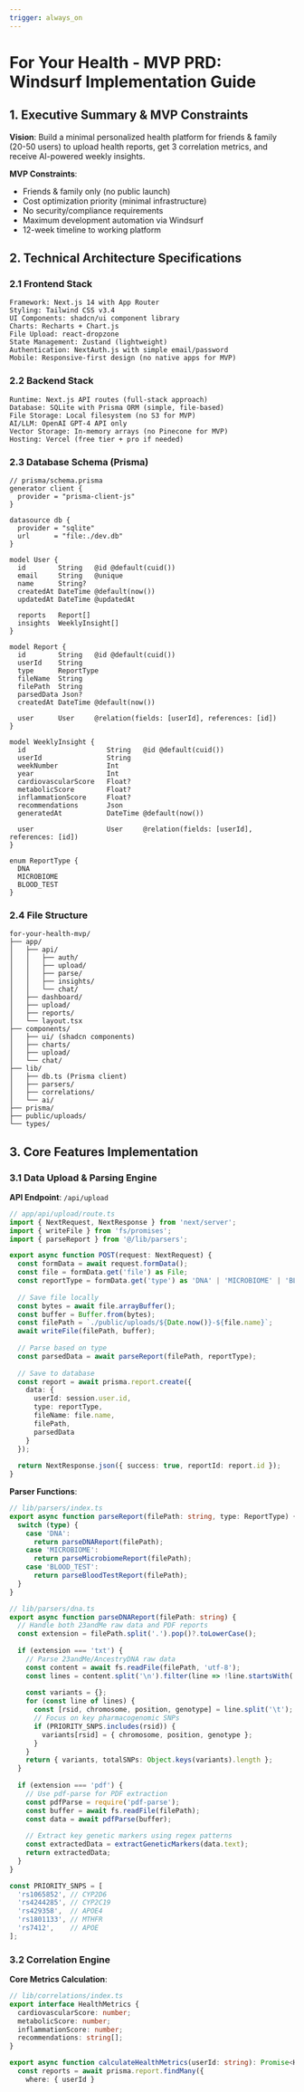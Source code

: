 ```yaml
---
trigger: always_on
---
```


# For Your Health - MVP PRD: Windsurf Implementation Guide

## 1. Executive Summary & MVP Constraints

**Vision**: Build a minimal personalized health platform for friends & family (20-50 users) to upload health reports, get 3 correlation metrics, and receive AI-powered weekly insights.

**MVP Constraints**:
- Friends & family only (no public launch)
- Cost optimization priority (minimal infrastructure)
- No security/compliance requirements 
- Maximum development automation via Windsurf
- 12-week timeline to working platform

## 2. Technical Architecture Specifications

### 2.1 Frontend Stack
```
Framework: Next.js 14 with App Router
Styling: Tailwind CSS v3.4
UI Components: shadcn/ui component library
Charts: Recharts + Chart.js
File Upload: react-dropzone
State Management: Zustand (lightweight)
Authentication: NextAuth.js with simple email/password
Mobile: Responsive-first design (no native apps for MVP)
```

### 2.2 Backend Stack
```
Runtime: Next.js API routes (full-stack approach)
Database: SQLite with Prisma ORM (simple, file-based)
File Storage: Local filesystem (no S3 for MVP)
AI/LLM: OpenAI GPT-4 API only
Vector Storage: In-memory arrays (no Pinecone for MVP)
Hosting: Vercel (free tier + pro if needed)
```

### 2.3 Database Schema (Prisma)
```prisma
// prisma/schema.prisma
generator client {
  provider = "prisma-client-js"
}

datasource db {
  provider = "sqlite"
  url      = "file:./dev.db"
}

model User {
  id        String   @id @default(cuid())
  email     String   @unique
  name      String?
  createdAt DateTime @default(now())
  updatedAt DateTime @updatedAt
  
  reports   Report[]
  insights  WeeklyInsight[]
}

model Report {
  id        String   @id @default(cuid())
  userId    String
  type      ReportType
  fileName  String
  filePath  String
  parsedData Json?
  createdAt DateTime @default(now())
  
  user      User     @relation(fields: [userId], references: [id])
}

model WeeklyInsight {
  id                    String   @id @default(cuid())
  userId                String
  weekNumber            Int
  year                  Int
  cardiovascularScore   Float?
  metabolicScore        Float?
  inflammationScore     Float?
  recommendations       Json
  generatedAt           DateTime @default(now())
  
  user                  User     @relation(fields: [userId], references: [id])
}

enum ReportType {
  DNA
  MICROBIOME
  BLOOD_TEST
}
```

### 2.4 File Structure
```
for-your-health-mvp/
├── app/
│   ├── api/
│   │   ├── auth/
│   │   ├── upload/
│   │   ├── parse/
│   │   ├── insights/
│   │   └── chat/
│   ├── dashboard/
│   ├── upload/
│   ├── reports/
│   └── layout.tsx
├── components/
│   ├── ui/ (shadcn components)
│   ├── charts/
│   ├── upload/
│   └── chat/
├── lib/
│   ├── db.ts (Prisma client)
│   ├── parsers/
│   ├── correlations/
│   └── ai/
├── prisma/
├── public/uploads/
└── types/
```

## 3. Core Features Implementation

### 3.1 Data Upload & Parsing Engine

**API Endpoint**: `/api/upload`
```typescript
// app/api/upload/route.ts
import { NextRequest, NextResponse } from 'next/server';
import { writeFile } from 'fs/promises';
import { parseReport } from '@/lib/parsers';

export async function POST(request: NextRequest) {
  const formData = await request.formData();
  const file = formData.get('file') as File;
  const reportType = formData.get('type') as 'DNA' | 'MICROBIOME' | 'BLOOD_TEST';
  
  // Save file locally
  const bytes = await file.arrayBuffer();
  const buffer = Buffer.from(bytes);
  const filePath = `./public/uploads/${Date.now()}-${file.name}`;
  await writeFile(filePath, buffer);
  
  // Parse based on type
  const parsedData = await parseReport(filePath, reportType);
  
  // Save to database
  const report = await prisma.report.create({
    data: {
      userId: session.user.id,
      type: reportType,
      fileName: file.name,
      filePath,
      parsedData
    }
  });
  
  return NextResponse.json({ success: true, reportId: report.id });
}
```

**Parser Functions**:
```typescript
// lib/parsers/index.ts
export async function parseReport(filePath: string, type: ReportType) {
  switch (type) {
    case 'DNA':
      return parseDNAReport(filePath);
    case 'MICROBIOME':
      return parseMicrobiomeReport(filePath);
    case 'BLOOD_TEST':
      return parseBloodTestReport(filePath);
  }
}

// lib/parsers/dna.ts
export async function parseDNAReport(filePath: string) {
  // Handle both 23andMe raw data and PDF reports
  const extension = filePath.split('.').pop()?.toLowerCase();
  
  if (extension === 'txt') {
    // Parse 23andMe/AncestryDNA raw data
    const content = await fs.readFile(filePath, 'utf-8');
    const lines = content.split('\n').filter(line => !line.startsWith('#'));
    
    const variants = {};
    for (const line of lines) {
      const [rsid, chromosome, position, genotype] = line.split('\t');
      // Focus on key pharmacogenomic SNPs
      if (PRIORITY_SNPS.includes(rsid)) {
        variants[rsid] = { chromosome, position, genotype };
      }
    }
    return { variants, totalSNPs: Object.keys(variants).length };
  }
  
  if (extension === 'pdf') {
    // Use pdf-parse for PDF extraction
    const pdfParse = require('pdf-parse');
    const buffer = await fs.readFile(filePath);
    const data = await pdfParse(buffer);
    
    // Extract key genetic markers using regex patterns
    const extractedData = extractGeneticMarkers(data.text);
    return extractedData;
  }
}

const PRIORITY_SNPS = [
  'rs1065852', // CYP2D6
  'rs4244285', // CYP2C19
  'rs429358',  // APOE4
  'rs1801133', // MTHFR
  'rs7412',    // APOE
];
```

### 3.2 Correlation Engine

**Core Metrics Calculation**:
```typescript
// lib/correlations/index.ts
export interface HealthMetrics {
  cardiovascularScore: number;
  metabolicScore: number;
  inflammationScore: number;
  recommendations: string[];
}

export async function calculateHealthMetrics(userId: string): Promise<HealthMetrics> {
  const reports = await prisma.report.findMany({
    where: { userId }
